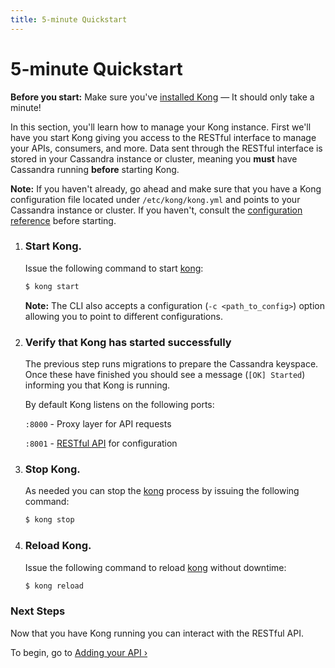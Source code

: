 ```yaml
---
title: 5-minute Quickstart
---
```


# 5-minute Quickstart

<div class="alert alert-warning">
  <strong>Before you start:</strong> Make sure you've <a href="/install/">installed Kong</a> &mdash; It should only take a minute!
</div>

In this section, you'll learn how to manage your Kong instance. First we'll have you start Kong giving you access to the RESTful interface to manage your APIs, consumers, and more. Data sent through the RESTful interface is stored in your Cassandra instance or cluster, meaning you **must** have Cassandra running **before** starting Kong.

**Note:** If you haven't already, go ahead and make sure that you have a Kong configuration file located under `/etc/kong/kong.yml` and points to your Cassandra instance or cluster. If you haven't, consult the [configuration reference][configuration] before starting.

1. ### Start Kong.

    Issue the following command to start [kong][CLI]:

    ```bash
    $ kong start
    ```

    **Note:** The CLI also accepts a configuration (`-c <path_to_config>`) option allowing you to point to different configurations.

2. ### Verify that Kong has started successfully

    The previous step runs migrations to prepare the Cassandra keyspace.
    Once these have finished you should see a message (`[OK] Started`) informing you that Kong is running.

    By default Kong listens on the following ports:

    `:8000` - Proxy layer for API requests

    `:8001` - [RESTful API][API] for configuration

3. ### Stop Kong.

    As needed you can stop the [kong][CLI] process by issuing the following command:

    ```bash
    $ kong stop
    ```

4. ### Reload Kong.

    Issue the following command to reload [kong][CLI] without downtime:

    ```bash
    $ kong reload
    ```

### Next Steps

Now that you have Kong running you can interact with the RESTful API.

To begin, go to [Adding your API &rsaquo;][adding-your-api]

[CLI]: /{{page.kong_version}}/cli
[API]: /{{page.kong_version}}/admin-api
[migrations]: /{{page.kong_version}}/migrations
[quickstart]: /{{page.kong_version}}/getting-started/quickstart
[configuration]: /{{page.kong_version}}/configuration
[adding-your-api]: /{{page.kong_version}}/getting-started/adding-your-api
